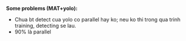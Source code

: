 **Some problems (MAT+yolo):**
- Chua bt detect cua yolo co parallel hay ko; neu ko thi trong qua trinh training, detecting se lau.
- 90% là parallel